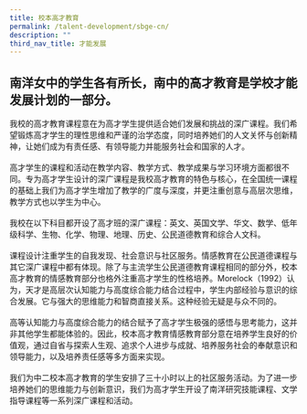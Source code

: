 ```yaml
---
title: 校本高才教育
permalink: /talent-development/sbge-cn/
description: ""
third_nav_title: 才能发展
---
```

## 南洋女中的学生各有所长，南中的高才教育是学校才能发展计划的一部分。


我校的高才教育课程意在为高才学生提供适合她们发展和挑战的深广课程。我们希望锻炼高才学生的理性思维和严谨的治学态度，同时培养她们的人文关怀与创新精神，让她们成为有责任感、有领导能力并能服务社会和国家的人才。  
   
高才学生的课程和活动在教学内容、教学方式、教学成果与学习环境方面都很不同。专为高才学生设计的深广课程是我校高才教育的特色与核心，在全国统一课程的基础上我们为高才学生增加了教学的广度与深度，并更注重创意与高层次思维，教学方式也以学生为中心。  
   
我校在以下科目都开设了高才班的深广课程：英文、英国文学、华文、数学、低年级科学、生物、化学、物理、地理、历史、公民道德教育和综合人文科。  
   
课程设计注重学生的自我发现、社会意识与社区服务。情感教育在公民道德课程与其它深广课程中都有体现。除了与主流学生公民道德教育课程相同的部分外，校本高才教育的情感教育部分也格外注重高才学生的性格培养。Morelock（1992）认为，天才是高层次认知能力与高度综合能力结合过程中，学生内部经验与意识的综合发展。它与强大的思维能力和智商直接关系。这种经验无疑是与众不同的。  
   
高等认知能力与高度综合能力的结合赋予了高才学生极强的感悟与思考能力，这并非其他学生都能体验的。因此，校本高才教育情感教育部分意在培养学生良好的价值观，通过自省与探索人生观、追求个人进步与成就、培养服务社会的奉献意识和领导能力，以及培养责任感等多方面来实现。  
   
我们为中二校本高才教育的学生安排了三十小时以上的社区服务活动。为了进一步培养她们的思维能力与创新意识，我们为高才学生开设了南洋研究技能课程、文学指导课程等一系列深广课程和活动。